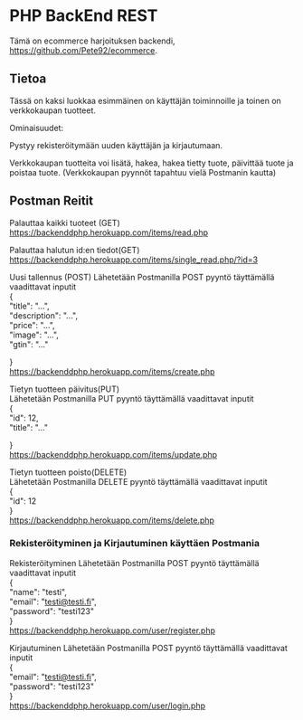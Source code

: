 # PHP BackEnd REST

Tämä on ecommerce harjoituksen backendi, https://github.com/Pete92/ecommerce.

## Tietoa

Tässä on kaksi luokkaa esimmäinen on käyttäjän toiminnoille ja toinen on verkkokaupan tuotteet.

Ominaisuudet:

Pystyy rekisteröitymään uuden käyttäjän ja kirjautumaan.

Verkkokaupan tuotteita voi lisätä, hakea, hakea tietty tuote, päivittää tuote ja poistaa tuote. (Verkkokaupan pyynnöt tapahtuu vielä Postmanin kautta)

## Postman Reitit

Palauttaa kaikki tuoteet (GET)
https://backenddphp.herokuapp.com/items/read.php

Palauttaa halutun id:en tiedot(GET)
https://backenddphp.herokuapp.com/items/single_read.php/?id=3

Uusi tallennus (POST)
Lähetetään Postmanilla POST pyyntö täyttämällä vaadittavat inputit\
{\
"title": "...",\
"description": "...",\
"price": "...",\
"image": "...",\
"gtin": "..."

}\
https://backenddphp.herokuapp.com/items/create.php

Tietyn tuotteen päivitus(PUT)\
Lähetetään Postmanilla PUT pyyntö täyttämällä vaadittavat inputit\
{\
"id": 12,\
"title": "..."

}\
https://backenddphp.herokuapp.com/items/update.php


Tietyn tuotteen poisto(DELETE)\
Lähetetään Postmanilla DELETE pyyntö täyttämällä vaadittavat inputit\
{\
"id": 12\
}\
https://backenddphp.herokuapp.com/items/delete.php


### Rekisteröityminen ja Kirjautuminen käyttäen Postmania

Rekisteröityminen Lähetetään Postmanilla POST pyyntö täyttämällä vaadittavat inputit\
{\
"name": "testi",\
"email": "testi@testi.fi",\
"password": "testi123"\
}\
https://backenddphp.herokuapp.com/user/register.php

Kirjautuminen
Lähetetään Postmanilla POST pyyntö täyttämällä vaadittavat inputit\
{\
"email": "testi@testi.fi",\
"password": "testi123"\
}\
https://backenddphp.herokuapp.com/user/login.php

